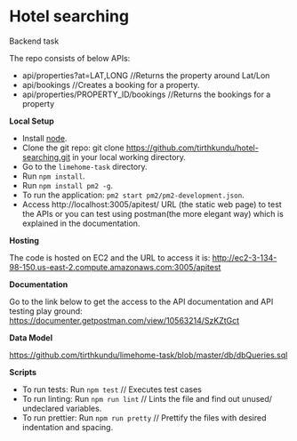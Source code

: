 # Hotel searching
Backend task

The repo consists of below APIs:
- api/properties?at=LAT,LONG	 //Returns the property around Lat/Lon
- api/bookings	 //Creates a booking for a property.
- api/properties/PROPERTY_ID/bookings	 //Returns the bookings for a property



<b>Local Setup</b>
- Install [node](https://nodejs.org/en/).
- Clone the git repo: git clone https://github.com/tirthkundu/hotel-searching.git in your local working directory.
- Go to the `limehome-task` directory.
- Run `npm install`.
- Run `npm install pm2 -g`.
- To run the application: `pm2 start pm2/pm2-development.json`.
- Access http://localhost:3005/apitest/ URL (the static web page) to test the APIs or you can test using postman(the more elegant way) which is explained in the documentation.


<b>Hosting</b>

The code is hosted on EC2 and the URL to access it is:
http://ec2-3-134-98-150.us-east-2.compute.amazonaws.com:3005/apitest


<b>Documentation</b>

Go to the link below to get the access to the API documentation and API testing play ground:
https://documenter.getpostman.com/view/10563214/SzKZtGct

<b>Data Model</b>

https://github.com/tirthkundu/limehome-task/blob/master/db/dbQueries.sql


<b>Scripts</b>

 - To run tests: Run `npm test`  // Executes test cases
 - To run linting: Run `npm run lint`  // Lints the file and find out unused/ undeclared variables.
 - To run prettier: Run `npm run pretty` // Prettify the files with desired indentation and spacing.


